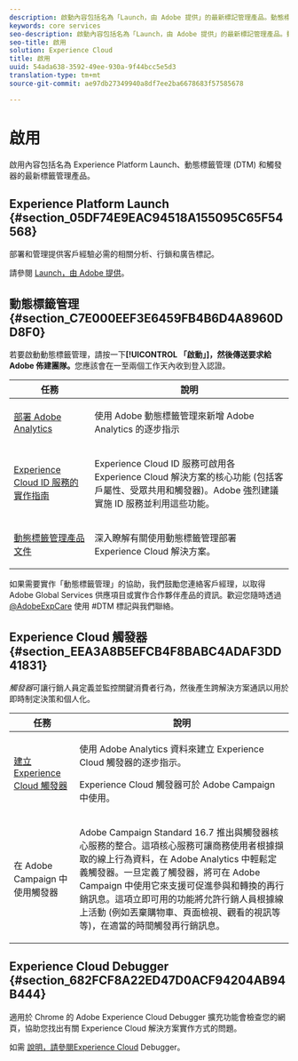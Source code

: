 ```yaml
---
description: 啟動內容包括名為「Launch，由 Adobe 提供」的最新標記管理產品。動態標籤管理 (DTM) 和觸發器。
keywords: core services
seo-description: 啟動內容包括名為「Launch，由 Adobe 提供」的最新標記管理產品。動態標籤管理 (DTM) 和觸發器。
seo-title: 啟用
solution: Experience Cloud
title: 啟用
uuid: 54ada638-3592-49ee-930a-9f44bcc5e5d3
translation-type: tm+mt
source-git-commit: ae97db27349940a8df7ee2ba6678683f57585678

---
```



# 啟用

啟用內容包括名為 Experience Platform Launch、動態標籤管理 (DTM) 和觸發器的最新標籤管理產品。

## Experience Platform Launch {#section_05DF74E9EAC94518A155095C65F54568}

部署和管理提供客戶經驗必需的相關分析、行鎖和廣告標記。

請參閱 [Launch，由 Adobe 提供](https://docs.adobelaunch.com/getting-started)。

## 動態標籤管理 {#section_C7E000EEF3E6459FB4B6D4A8960DD8F0}

若要啟動動態標籤管理，請按一下&#x200B;**[!UICONTROL 「啟動」]，然後傳送要求給 Adobe 佈建團隊。**&#x200B;您應該會在一至兩個工作天內收到登入認證。

<table id="table_3241FF7CA0B242BFAFC68362A62AA0C7"> 
 <thead> 
  <tr> 
   <th colname="col1" class="entry"> 任務 </th> 
   <th colname="col2" class="entry"> 說明 </th> 
  </tr> 
 </thead>
 <tbody> 
  <tr> 
   <td colname="col1"> <p> <a href="https://docs.adobe.com/content/help/en/dtm/using/tools/analytics-dtm.html" format="html" scope="external"> 部署 Adobe Analytics </a> </p> </td> 
   <td colname="col2"> <p> 使用 Adobe 動態標籤管理來新增 Adobe Analytics 的逐步指示 </p> </td> 
  </tr> 
  <tr> 
   <td colname="col1"> <p> <a href="https://docs.adobe.com/content/help/en/id-service/using/implementation-guides/implementation-guides.html" format="html" scope="external"> Experience Cloud ID 服務的實作指南 </a> </p> </td> 
   <td colname="col2"> <p>Experience Cloud ID 服務可啟用各 Experience Cloud 解決方案的核心功能 (包括客戶屬性、受眾共用和觸發器)。Adobe 強烈建議實施 ID 服務並利用這些功能。 </p> </td> 
  </tr> 
  <tr> 
   <td colname="col1"> <p> <a href="https://docs.adobe.com/content/help/en/dtm/using/dtm-home.html" format="https" scope="external"> 動態標籤管理產品文件 </a> </p> </td> 
   <td colname="col2"> <p>深入瞭解有關使用動態標籤管理部署 Experience Cloud 解決方案。 </p> </td> 
  </tr> 
 </tbody> 
</table>

如果需要實作「動態標籤管理」的協助，我們鼓勵您連絡客戶經理，以取得 Adobe Global Services 供應項目或實作合作夥伴產品的資訊。歡迎您隨時透過 [@AdobeExpCare](https://twitter.com/AdobeExpCare) 使用 #DTM 標記與我們聯絡。

## Experience Cloud 觸發器 {#section_EEA3A8B5EFCB4F8BABC4ADAF3DD41831}

*觸發器*&#x200B;可讓行銷人員定義並監控關鍵消費者行為，然後產生跨解決方案通訊以用於即時制定決策和個人化。

<table id="table_AF6842470172429EA97C9B02163BD0C3"> 
 <thead> 
  <tr> 
   <th colname="col1" class="entry"> 任務 </th> 
   <th colname="col2" class="entry"> 說明 </th> 
  </tr> 
 </thead>
 <tbody> 
  <tr> 
   <td colname="col1"> <p> <a href="../activation/triggers.md#concept_887B30241B3E4DB0A2553B2996E2D4FB" format="dita" scope="local"> 建立 Experience Cloud 觸發器 </a> </p> </td> 
   <td colname="col2"> <p> 使用 Adobe Analytics 資料來建立 Experience Cloud 觸發器的逐步指示。 </p> <p>Experience Cloud 觸發器可於 Adobe Campaign 中使用。 </p> </td> 
  </tr> 
  <tr> 
   <td colname="col1"> <p>在 Adobe Campaign 中使用觸發器 </p> </td> 
   <td colname="col2"> <p> Adobe Campaign Standard 16.7 推出與觸發器核心服務的整合。這項核心服務可讓商務使用者根據擷取的線上行為資料，在 Adobe Analytics 中輕鬆定義觸發器。一旦定義了觸發器，將可在 Adobe Campaign 中使用它來支援可促進參與和轉換的再行銷訊息。這項立即可用的功能將允許行銷人員根據線上活動 (例如丟棄購物車、頁面檢視、觀看的視訊等等)，在適當的時間觸發再行銷訊息。 </p> </td> 
  </tr> 
 </tbody> 
</table>


## Experience Cloud Debugger {#section_682FCF8A22ED47D0ACF94204AB94B444}

適用於 Chrome 的 Adobe Experience Cloud Debugger 擴充功能會檢查您的網頁，協助您找出有關 Experience Cloud 解決方案實作方式的問題。

如需 [說明，請參閱Experience Cloud](https://docs.adobe.com/content/help/en/debugger/using/experience-cloud-debugger.html) Debugger。
